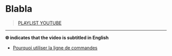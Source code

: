 # Blabla

> [PLAYLIST YOUTUBE](https://www.youtube.com/playlist?list=PLrSOXFDHBtfHutxT7b4SRo8xFoXLg_DJr)

---

**🌐 indicates that the video is subtitled in English**

+ [Pourquoi utiliser la ligne de commandes](https://www.youtube.com/watch?v=hre1w-mZF6k)
